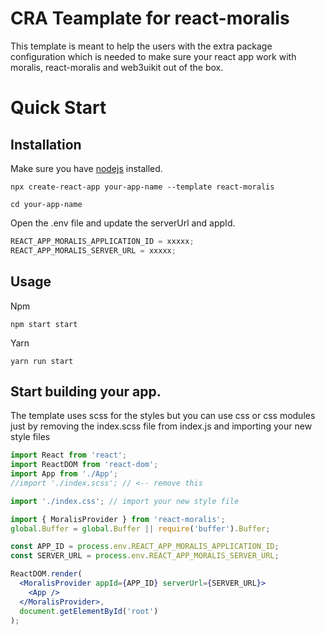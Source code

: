 # CRA Teamplate for react-moralis

This template is meant to help the users with the extra package configuration which is needed to make sure your react app work with moralis, react-moralis and web3uikit out of the box.

# Quick Start

## Installation

Make sure you have [nodejs](https://nodejs.org/en/download/) installed.

```
npx create-react-app your-app-name --template react-moralis
```

```
cd your-app-name
```

Open the .env file and update the serverUrl and appId.

```jsx
REACT_APP_MORALIS_APPLICATION_ID = xxxxx;
REACT_APP_MORALIS_SERVER_URL = xxxxx;
```

## Usage

Npm

```
npm start start
```

Yarn

```
yarn run start
```

## Start building your app.

The template uses scss for the styles but you can use css or css modules just by removing the index.scss file from index.js and importing your new style files

```jsx
import React from 'react';
import ReactDOM from 'react-dom';
import App from './App';
//import './index.scss'; // <-- remove this

import './index.css'; // import your new style file

import { MoralisProvider } from 'react-moralis';
global.Buffer = global.Buffer || require('buffer').Buffer;

const APP_ID = process.env.REACT_APP_MORALIS_APPLICATION_ID;
const SERVER_URL = process.env.REACT_APP_MORALIS_SERVER_URL;

ReactDOM.render(
  <MoralisProvider appId={APP_ID} serverUrl={SERVER_URL}>
    <App />
  </MoralisProvider>,
  document.getElementById('root')
);
```
